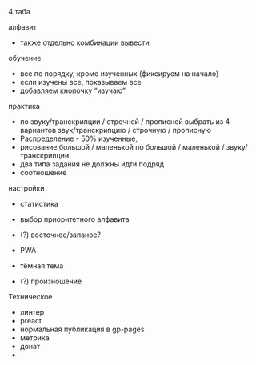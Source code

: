 4 таба

алфавит
- также отдельно комбинации вывести

обучение
- все по порядку, кроме изученных (фиксируем на начало)
- если изучены все, показываем все
- добавляем кнопочку “изучаю”

практика
- по звуку/транскрипции / строчной / прописной выбрать из 4 вариантов звук/транскрипцию / строчную / прописную
- Распределение - 50% изученные,
- рисование большой / маленькой по большой / маленькой / звуку/транскрипции
- два типа задания не должны идти подряд
- соотношение

настройки
- статистика
- выбор приоритетного алфавита
- (?) восточное/запаное?

- PWA
- тёмная тема
- (?) произношение

Техническое
- линтер
- preact
- нормальная публикация в gp-pages
- метрика
- донат
- 
